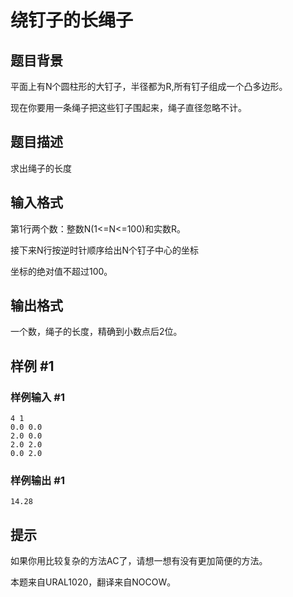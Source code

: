 # 绕钉子的长绳子

## 题目背景

平面上有N个圆柱形的大钉子，半径都为R,所有钉子组成一个凸多边形。

现在你要用一条绳子把这些钉子围起来，绳子直径忽略不计。


## 题目描述

求出绳子的长度


## 输入格式

第1行两个数：整数N(1<=N<=100)和实数R。

接下来N行按逆时针顺序给出N个钉子中心的坐标

坐标的绝对值不超过100。


## 输出格式

一个数，绳子的长度，精确到小数点后2位。

 

## 样例 #1

### 样例输入 #1
```
4 1
0.0 0.0
2.0 0.0
2.0 2.0
0.0 2.0
```

### 样例输出 #1

```
14.28
```

## 提示

如果你用比较复杂的方法AC了，请想一想有没有更加简便的方法。

本题来自URAL1020，翻译来自NOCOW。

